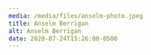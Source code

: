```yaml
---
media: /media/files/anselm-photo.jpeg
title: Anselm Berrigan
alt: Anselm Berrigan
date: 2020-07-24T15:26:00-0500
---
```

